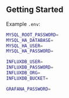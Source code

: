 
## Getting Started

Example `.env`:
```sh
MYSQL_ROOT_PASSWORD=
MYSQL_HA_DATABASE=
MYSQL_HA_USER=
MYSQL_HA_PASSWORD=

INFLUXDB_USER=
INFLUXDB_PASSWORD=
INFLUXDB_ORG=
INFLUXDB_BUCKET=

GRAFANA_PASSWORD=
```

